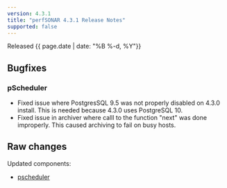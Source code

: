 ```yaml
---
version: 4.3.1
title: "perfSONAR 4.3.1 Release Notes"
supported: false
---
```


Released {{ page.date | date: "%B %-d, %Y"}}

Bugfixes
--------

### pScheduler

- Fixed issue where PostgresSQL 9.5 was not properly disabled on 4.3.0 install. This is needed because 4.3.0 uses PostgreSQL 10.
- Fixed issue in archiver where calll to the function "next" was done improperly. This caused archiving to fail on busy hosts.  

Raw changes
-----------

Updated components:
-   [pscheduler](https://github.com/perfsonar/pscheduler/compare/v4.3.0...v4.3.1)

